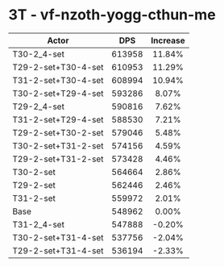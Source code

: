 # 3T - vf-nzoth-yogg-cthun-me
| Actor | DPS | Increase |
|---|:---:|:---:|
|T30-2_4-set|613958|11.84%|
|T29-2-set+T30-4-set|610953|11.29%|
|T31-2-set+T30-4-set|608994|10.94%|
|T30-2-set+T29-4-set|593286|8.07%|
|T29-2_4-set|590816|7.62%|
|T31-2-set+T29-4-set|588530|7.21%|
|T29-2-set+T30-2-set|579046|5.48%|
|T30-2-set+T31-2-set|574156|4.59%|
|T29-2-set+T31-2-set|573428|4.46%|
|T30-2-set|564664|2.86%|
|T29-2-set|562446|2.46%|
|T31-2-set|559972|2.01%|
|Base|548962|0.00%|
|T31-2_4-set|547888|-0.20%|
|T30-2-set+T31-4-set|537756|-2.04%|
|T29-2-set+T31-4-set|536194|-2.33%|
